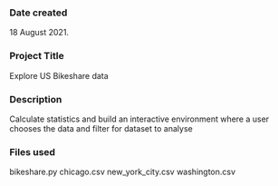### Date created
18 August 2021.
 
### Project Title
Explore US Bikeshare data

### Description
Calculate statistics and build an interactive environment where a user chooses the data and filter for dataset to analyse

### Files used
bikeshare.py
chicago.csv
new_york_city.csv
washington.csv

